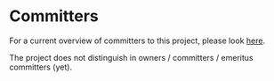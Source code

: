<!--
SPDX-FileCopyrightText: 2017-2025 Contributors to the OpenSTEF project <short.term.energy.forecasts@alliander.com>

SPDX-License-Identifier: MPL-2.0
-->
# Committers
For a current overview of committers to this project, please look [here](https://github.com/OpenSTEF/openstef/graphs/contributors).

The project does not distinguish in owners / committers / emeritus committers (yet).
